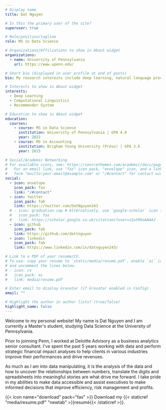 ```yaml
---
# Display name
title: Dat Nguyen

# Is this the primary user of the site?
superuser: true

# Role/position/tagline
role: MS in Data Science

# Organizations/Affiliations to show in About widget
organizations:
  - name: University of Pennsylvania
    url: https://www.upenn.edu/

# Short bio (displayed in user profile at end of posts)
bio: My research interests include deep learning, natural language processing, and recommender system.

# Interests to show in About widget
interests:
  - Deep Learning
  - Computational Linguistics
  - Recommender System

# Education to show in About widget
education:
  courses:
    - course: MS in Data Science
      institution: University of Pennsylvania | GPA 4.0
      year: 2022
    - course: MS in Accounting
      institution: Brigham Young University (Provo) | GPA 3.6
      year: 2015

# Social/Academic Networking
# For available icons, see: https://sourcethemes.com/academic/docs/page-builder/#icons
#   For an email link, use "fas" icon pack, "envelope" icon, and a link in the
#   form "mailto:your-email@example.com" or "/#contact" for contact widget.
social:
  - icon: envelope
    icon_pack: fas
    link: "/#contact"
  - icon: twitter
    icon_pack: fab
    link: https://twitter.com/DatNguyen243
  # - icon: graduation-cap # Alternatively, use `google-scholar` icon from `ai` icon pack
  #   icon_pack: fas
  #   link: https://scholar.google.co.uk/citations?user=sIwtMXoAAAAJ
  - icon: github
    icon_pack: fab
    link: https://github.com/dattnguyen
  - icon: linkedin
    icon_pack: fab
    link: https://www.linkedin.com/in/datnguyen243/

# Link to a PDF of your resume/CV.
# To use: copy your resume to `static/media/resume.pdf`, enable `ai` icons in `params.toml`,
# and uncomment the lines below.
# - icon: cv
#   icon_pack: ai
#   link: media/resume.pdf

# Enter email to display Gravatar (if Gravatar enabled in Config)
email: ""

# Highlight the author in author lists? (true/false)
highlight_name: false
---
```


Welcome to my personal website! My name is Dat Nguyen and I am currently a Master's student, studying Data Science at the University of Pennsylvania.

Prior to joinning Penn, I worked at Deloitte Advisory as a business analytics senior consultant. I've spent the past 5 years working with data and perform strategic financial impact analyses to help clients in various industries improve their performances and drive revenues.

As much as I am into data manipulating, it is the analysis of the data and how to uncover the relationships between numbers, translate the digits and spreadsheets into meaningful stories are what drive me forward. I take pride in my abilities to make data accessible and assist executives to make informed decisions that improve efficiency, risk management and profits.

{{< icon name="download" pack="fas" >}} Download my {{< staticref "media/resume.pdf" "newtab" >}}resumé{{< /staticref >}}.
